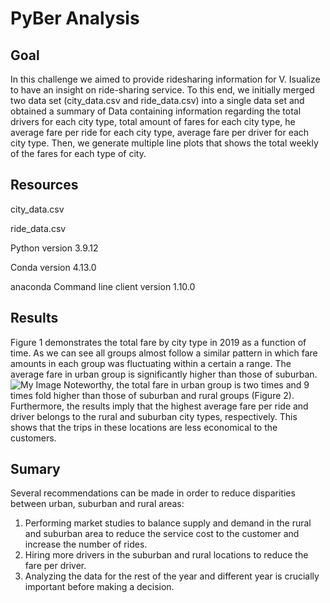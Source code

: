 # PyBer Analysis
## Goal
In this challenge we aimed to provide ridesharing information for V. Isualize to have an insight on ride-sharing service. To this end, we initially merged two data set (city_data.csv and ride_data.csv) into a single data set and obtained a summary of Data containing information regarding the total drivers for each city type, total amount of fares for each city type, he average fare per ride for each city type, average fare per driver for each city type. Then, we generate multiple line plots that shows the total weekly of the fares for each type of city.


## Resources

city_data.csv 

ride_data.csv

Python version 3.9.12 

Conda version 4.13.0 

anaconda Command line client version 1.10.0
## Results
Figure 1 demonstrates the total fare by city type in 2019 as a function of time. As we can see all groups almost follow a similar pattern in which fare amounts in each group was fluctuating within a certain a range. The average fare in urban group is significantly higher than those of suburban. 
![My Image](/Users/hosseindabiri/Python/Github/PyBer_Analysis./Resources/Total_Fare_by_City_Type_in_2019.jpeg)
Noteworthy, the total fare in urban group is two times and 9 times fold higher than those of suburban and rural groups (Figure 2). Furthermore, the results imply that the highest average fare per ride and driver belongs to the rural and suburban city types, respectively. This shows that the trips in these locations are less economical to the customers.
## Sumary
Several recommendations can be made in order to reduce disparities between urban, suburban and rural areas:
1.	Performing market studies to balance supply and demand in the rural and suburban area to reduce the service cost to the customer and increase the number of rides.
2.	Hiring more drivers in the suburban and rural locations to reduce the fare per driver.
3.	Analyzing the data for the rest of the year and different year is crucially important before making a decision.
